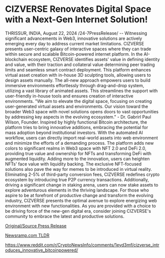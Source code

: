# CIZVERSE Renovates Digital Space with a Next-Gen Internet Solution!

THRISSUR, INDIA, August 22, 2024 /24-7PressRelease/ -- Witnessing significant advancements in Web3, innovative solutions are actively emerging every day to address current market limitations. CIZVERSE presents user-centric galaxy of interactive spaces where they can trade within secure and scalable Bitcoin-powered internet platform.  In the AI-blockchain ecosystem, CIZVERSE identifies assets' value in defining identity and value, with their traction and collateral value determining peer trading limits and seamless smart contract deployment. This platform enhances virtual asset creation with in-house 3D sculpting tools, allowing users to design assets manually.   The all-new approach empowers users to build immersive environments effortlessly through drag-and-drop system, utilizing a vast library of animated assets. This streamlines the support with user-friendly in-house tools and ensures creation of interactive environments.  "We aim to elevate the digital space, focusing on creating user-generated virtual assets and environments. Our vision toward the broader Web3 space with novel solutions opens doors to vast opportunities by addressing key aspects in the evolving ecosystem." - Dr. Gabrirl Paul Wilson, Founder.  Inspired by highly functional Bitcoin architecture, the platform tries to bring innovative additions, embracing the potential for mass adoption beyond institutional investors. With the automated AI workflow, users can directly import real-world assets into web environment and minimize the efforts of a demanding process.   The platform adds new colors to significant realms in Web3 space with NFT 2.0 and DeFi 2.0, providing true value and ownership for NFTs and transforming DeFi with augmented liquidity. Adding more to the innovation, users can heighten NFTs' face value with liquidity backing. The exclusive NFT-focused solutions also pave the way for memes to be introduced in virtual reality.   Eliminating 2-5% of third-party conversion fees, CIZVERSE redefines crypto ecosystem by introducing true P2P currency transactions. Additionally, driving a significant change in staking arena, users can now stake assets to explore adventurous elements in the thriving landscape.   For those who aspire to be at forefront of productive change and transform the evolving industry, CIZVERSE presents the optimal avenue to explore energizing web environment with new functionalities. As you are provided with a choice to be driving force of the new-gen digital era, consider joining CIZVERSE's community to embrace the latest and productive solutions. 

[Original/Source Press Release](https://www.24-7pressrelease.com/press-release/513642/cizverse-renovates-digital-space-with-a-next-gen-internet-solution)
                    

[Newsramp.com TLDR](None) 

https://www.reddit.com/r/CryptoNewsInfo/comments/1eyd3mf/cizverse_introduces_innovative_bitcoinpowered/